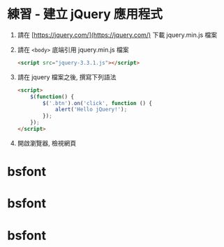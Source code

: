 # 練習 - 建立 jQuery 應用程式

1. 請在 [https://jquery.com/](https://jquery.com/) 下載 jquery.min.js 檔案

1. 請在 `<body>` 底端引用 jquery.min.js 檔案

    ``` html
    <script src="jquery-3.3.1.js"></script>
    ```

1. 請在 jquery 檔案之後, 撰寫下列語法

    ``` html
    <script>
        $(function() {
            $('.btn').on('click', function () {
                alert('Hello jQuery!');
            });
        });
    </script>
    ```

1. 開啟瀏覽器, 檢視網頁
# bsfont
# bsfont
# bsfont
